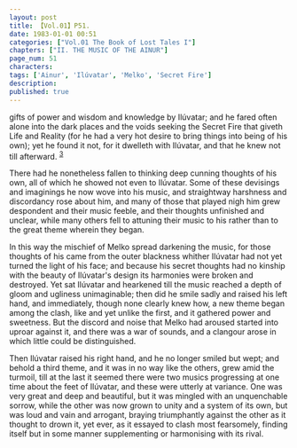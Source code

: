 ```yaml
---
layout: post
title: 【Vol.01】P51.
date: 1983-01-01 00:51
categories: ["Vol.01 The Book of Lost Tales I"]
chapters: ["II. THE MUSIC OF THE AINUR"]
page_num: 51
characters: 
tags: ['Ainur', 'Ilúvatar', 'Melko', 'Secret Fire']
description: 
published: true
---
```


<p style="text-indent: 0;">
gifts of power and wisdom and knowledge by Ilúvatar; and he fared often alone into the dark places and the voids seeking the Secret Fire that giveth Life and Reality (for he had a very hot desire to bring things into being of his own); yet he found it not, for it dwelleth with Ilúvatar, and that he knew not till afterward. <SUP><a href="{{site.baseurl}}/vol01-p58">3</a></SUP>
</p>

There had he nonetheless fallen to thinking deep cunning thoughts of his own, all of which he showed not even to Ilúvatar. Some of these devisings and imaginings he now wove into his music, and straightway harshness and discordancy rose about him, and many of those that played nigh him grew despondent and their music feeble, and their thoughts unfinished and unclear, while many others fell to attuning their music to his rather than to the great theme wherein they began.

In this way the mischief of Melko spread darkening the music, for those thoughts of his came from the outer blackness whither Ilúvatar had not yet turned the light of his face; and because his secret thoughts had no kinship with the beauty of Ilúvatar's design its harmonies were broken and destroyed. Yet sat Ilúvatar and hearkened till the music reached a depth of gloom and ugliness unimaginable; then did he smile sadly and raised his left hand, and immediately, though none clearly knew how, a new theme began among the clash, like and yet unlike the first, and it gathered power and sweetness. But the discord and noise that Melko had aroused started into uproar against it, and there was a war of sounds, and a clangour arose in which little could be distinguished.

Then Ilúvatar raised his right hand, and he no longer smiled but wept; and behold a third theme, and it was in no way like the others, grew amid the turmoil, till at the last it seemed there were two musics progressing at one time about the feet of Ilúvatar, and these were utterly at variance. One was very great and deep and beautiful, but it was mingled with an unquenchable sorrow, while the other was now grown to unity and a system of its own, but was loud and vain and arrogant, braying triumphantly against the other as it thought to drown it, yet ever, as it essayed to clash most fearsomely, finding itself but in some manner supplementing or harmonising with its rival.

